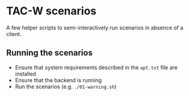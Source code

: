 # TAC-W scenarios

A few helper scripts to semi-interactively run scenarios in absence of a client.

## Running the scenarios

- Ensure that system requirements described in the `apt.txt` file are installed
- Ensure that the backend is running 
- Run the scenarios (e.g. `./01-warning.sh`)